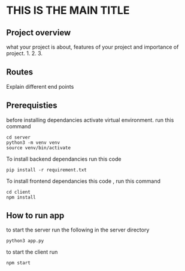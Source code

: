 # THIS IS THE MAIN TITLE

 ## Project overview
 what your project is about, features of your project
 and importance of project.
    1.
    2.
    3.

## Routes
Explain different end points

## Prerequisties
before installing dependancies activate virtual environment. run this command
```
cd server
python3 -m venv venv
source venv/bin/activate

```

To install backend dependancies run this code
```
pip install -r requirement.txt
```

To install frontend dependancies this code , run this command
```
cd client
npm install
```
## How to run app
to start the server run the following in the server directory
```
python3 app.py
```
to start the client run
```
npm start
```